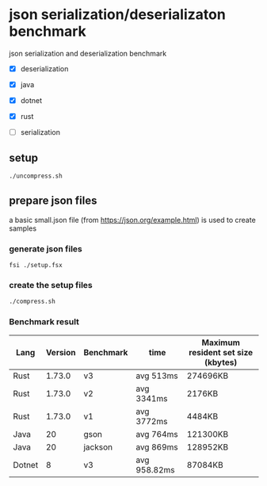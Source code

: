 # json serialization/deserializaton benchmark

json serialization and deserialization benchmark

- [x] deserialization
 - [x] java
 - [x] dotnet
 - [x] rust

- [ ] serialization

## setup
```bash
./uncompress.sh
```

## prepare json files
a basic small.json file (from https://json.org/example.html) is used to create samples
### generate json files
```
fsi ./setup.fsx
```

### create the setup files
```bash
./compress.sh
```

### Benchmark result

| Lang | Version | Benchmark | time | Maximum resident set size (kbytes) |
|-|-|-|-|-|
| Rust | 1.73.0 | v3 | avg 513ms | 274696KB |
| Rust | 1.73.0 | v2 | avg 3341ms | 2176KB |
| Rust | 1.73.0 | v1 | avg 3772ms | 4484KB |
| Java | 20 | gson | avg 764ms | 121300KB |
| Java | 20 | jackson | avg 869ms | 128952KB |
| Dotnet | 8 | v3 | avg 958.82ms | 87084KB | 